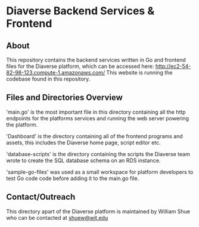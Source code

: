 # Diaverse Backend Services & Frontend

## About

This repository contains the backend services written in Go and frontend files for the Diaverse platform, which can be accessed here: http://ec2-54-82-98-123.compute-1.amazonaws.com/ This website is running the codebase found in this repository.

## Files and Directories Overview

'main.go' is the most important file in this directory containing all the http endpoints for the platforms services and running the web server powering the platform.

'Dashboard' is the directory containing all of the frontend programs and assets, this includes the Diaverse home page, script editor etc.

'database-scripts' is the directory containing the scripts the Diaverse team wrote to create the SQL database schema on an RDS instance.

'sample-go-files' was used as a small workspace for platform developers to test Go code code before adding it to the main.go file.

## Contact/Outreach

This directory apart of the Diaverse platform is maintained by William Shue who can be contacted at shuew@wit.edu
